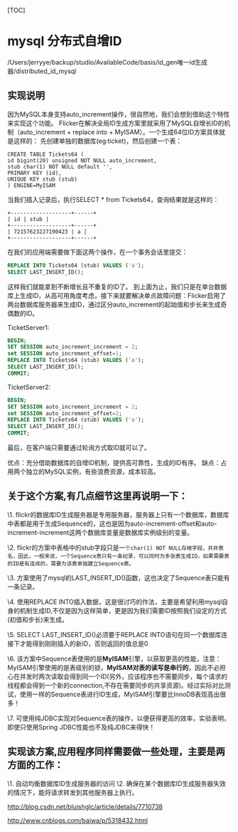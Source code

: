 [TOC]



# mysql 分布式自增ID

/Users/jerryye/backup/studio/AvailableCode/basis/id_gen唯一id生成器/distributed_id_mysql

## 实现说明

因为MySQL本身支持auto_increment操作，很自然地，我们会想到借助这个特性来实现这个功能。
Flicker在解决全局ID生成方案里就采用了MySQL自增长ID的机制（auto_increment + replace into + MyISAM）。一个生成64位ID方案具体就是这样的： 
先创建单独的数据库(eg:ticket)，然后创建一个表：

```mssql
CREATE TABLE Tickets64 (
id bigint(20) unsigned NOT NULL auto_increment,
stub char(1) NOT NULL default '',
PRIMARY KEY (id),
UNIQUE KEY stub (stub)
) ENGINE=MyISAM
```

当我们插入记录后，执行SELECT * from Tickets64，查询结果就是这样的：

```
+-------------------+------+
| id | stub |
+-------------------+------+
| 72157623227190423 | a |
+-------------------+------+
```

在我们的应用端需要做下面这两个操作，在一个事务会话里提交：

```sql
REPLACE INTO Tickets64 (stub) VALUES ('a');
SELECT LAST_INSERT_ID();
```

这样我们就能拿到不断增长且不重复的ID了。 
到上面为止，我们只是在单台数据库上生成ID，从高可用角度考虑，接下来就要解决单点故障问题：Flicker启用了两台数据库服务器来生成ID，通过区分auto_increment的起始值和步长来生成奇偶数的ID。

TicketServer1:

```sql
BEGIN;
SET SESSION auto_increment_increment = 2;
set SESSION auto_increment_offset=1;
REPLACE INTO Tickets64 (stub) VALUES ('a');
SELECT LAST_INSERT_ID();
COMMIT;
```

TicketServer2:

```sql
BEGIN;
SET SESSION auto_increment_increment = 2;
set SESSION auto_increment_offset=2;
REPLACE INTO Tickets64 (stub) VALUES ('a');
SELECT LAST_INSERT_ID();
COMMIT;
```

最后，在客户端只需要通过轮询方式取ID就可以了。

优点：充分借助数据库的自增ID机制，提供高可靠性，生成的ID有序。
缺点：占用两个独立的MySQL实例，有些浪费资源，成本较高。

## 关于这个方案,有几点细节这里再说明一下：

\1. flickr的数据库ID生成服务器是专用服务器，服务器上只有一个数据库，数据库中表都是用于生成Sequence的，这也是因为auto-increment-offset和auto-increment-increment这两个数据库变量是数据库实例级别的变量。

\2. flickr的方案中表格中的stub字段只是一`个char(1) NOT NULL存根字段，并非表名，因此，一般来说，一个Sequence表只有一条纪录，可以同时为多张表生成ID，如果需要表的ID是有连续的，需要为该表单独建立Sequence表。`

\3. 方案使用了mysql的LAST_INSERT_ID()函数，这也决定了Sequence表只能有一条记录。

\4. 使用REPLACE INTO插入数据，这是很讨巧的作法，主要是希望利用mysql自身的机制生成ID,不仅是因为这样简单，更是因为我们需要ID按照我们设定的方式(初值和步长)来生成。

\5. SELECT LAST_INSERT_ID()必须要于REPLACE INTO语句在同一个数据库连接下才能得到刚刚插入的新ID，否则返回的值总是0

\6. 该方案中Sequence表使用的是**MyISAM**引擎，以获取更高的性能，注意：MyISAM引擎使用的是表级别的锁，**MyISAM对表的读写是串行的**，因此不必担心在并发时两次读取会得到同一个ID(另外，应该程序也不需要同步，每个请求的线程都会得到一个新的connection,不存在需要同步的共享资源)。经过实际对比测试，使用一样的Sequence表进行ID生成，MyISAM引擎要比InnoDB表现高出很多！

\7. 可使用纯JDBC实现对Sequence表的操作，以便获得更高的效率，实验表明，即使只使用Spring JDBC性能也不及纯JDBC来得快！

 

## 实现该方案,应用程序同样需要做一些处理，主要是两方面的工作：

\1. 自动均衡数据库ID生成服务器的访问
\2. 确保在某个数据库ID生成服务器失效的情况下，能将请求转发到其他服务器上执行。





http://blog.csdn.net/bluishglc/article/details/7710738

http://www.cnblogs.com/baiwa/p/5318432.html